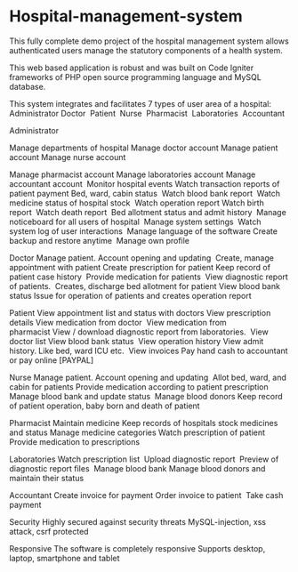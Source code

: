 # Hospital-management-system

This fully complete demo project of the hospital management system allows authenticated users manage the statutory components of a health system.










This web based application is robust and was built on Code Igniter frameworks of PHP open source programming language and MySQL database.









This system integrates and facilitates 7 types of user area of a hospital:
Administrator
Doctor 
Patient 
Nurse 
Pharmacist 
Laboratories 
Accountant




Administrator

Manage departments of hospital Manage doctor account Manage patient account Manage nurse account


Manage pharmacist account Manage laboratories account Manage accountant account 
Monitor hospital events Watch transaction reports of patient payment Bed, ward, cabin status 
Watch blood bank report 
Watch medicine status of hospital stock 
Watch operation report Watch birth report 
Watch death report 
Bed allotment status and admit history 
Manage noticeboard for all users of hospital 
Manage system settings 
Watch system log of user interactions 
Manage language of the software Create backup and restore anytime 
Manage own profile














Doctor
Manage patient. Account opening and updating 
Create, manage appointment with patient
Create prescription for patient Keep record of patient case history 
Provide medication for patients 
View diagnostic report of patients. 
Creates, discharge bed allotment for patient
View blood bank status
Issue for operation of patients and creates operation report

Patient
View appointment list and status with doctors
View prescription details View medication from doctor 
View medication from pharmacist View / download diagnostic report from laboratories. 
View doctor list View blood bank status 
View operation history View admit history. Like bed, ward ICU etc. 
View invoices Pay hand cash to accountant or pay online [PAYPAL]

Nurse
Manage patient. 
Account opening and updating 
Allot bed, ward, and cabin for patients
Provide medication according to patient prescription 
Manage blood bank and update status 
Manage blood donors Keep record of patient operation, baby born and death of patient

Pharmacist
Maintain medicine Keep records of hospitals stock medicines and status
Manage medicine categories Watch prescription of patient 
Provide medication to prescriptions

Laboratories
Watch prescription list 
Upload diagnostic report 
Preview of diagnostic report files 
Manage blood bank Manage blood donors and maintain their status

Accountant
Create invoice for payment Order invoice to patient 
Take cash payment

Security
Highly secured against security threats MySQL-injection, xss attack, csrf protected

Responsive
The software is completely responsive Supports desktop, laptop, smartphone and tablet
